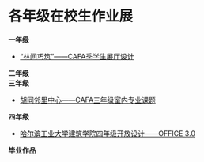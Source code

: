 # 各年级在校生作业展

**一年级**   
 * [“林间巧筑”——CAFA季学生展厅设计](http://www.ikuku.cn/article/linjianqiaozhueeeecafajixueshengzhantingsheji)


**二年级**   
**三年级**  
 * [胡同邻里中心——CAFA三年级室内专业课题](http://www.ikuku.cn/article/hutonglinlizhongxineeeecafasannianjishineizhuanyeketi)     


**四年级**    

 * [哈尔滨工业大学建筑学院四年级开放设计——OFFICE 3.0](http://www.ikuku.cn/article/haerbingongyedaxuejianzhuxueyuansinianjikaifangshejieeeeoffice3-0yi)   


 
**毕业作品** 
